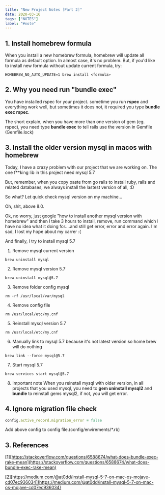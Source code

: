 ```yaml
---
title: "New Project Notes [Part 2]"
date: 2020-03-16
tags: ["NOTES"]
label: "#note"
---
```


## 1. Install homebrew formula

When you install a new homebrew formula, homebrew will update all formula as default option. In almost case, it's no problem. But, if you'd like to install new formula without update current formula, try:

```
HOMEBREW_NO_AUTO_UPDATE=1 brew install <formula>
```

## 2. Why you need run "bundle exec"

You have installed rspec for your project. sometime you run **rspec** and everything work well, but sometimes it does not, it required you type **bundle exec rspec**.

The short explain, when you have more than one version of gem (eg. rspec), you need type **bundle exec** to tell rails use the version in Gemfile (Gemfile.lock)


## 3. Install the older version mysql in macos with homebrew

Today, I have a crazy problem with our project that we are working on. The one f**king lib in this project need mysql 5.7

But, remember, when you copy paste from go rails to install ruby, rails and related databases, we always install the lastest version of all, :D

So what? Let quick check mysql version on my machine...

Oh, shit, above 8.0.

Ok, no worry, just google "how to install another mysql version with homebrew" and then I take 3 hours to install, remove, run command which I have no idea what it doing for....and still  get error, error and error again. I'm sad, I lost my hope about my carrer :(

And finally, I try to install mysql 5.7

1. Remove mysql current version
```
brew uninstall mysql
```

2. Remove mysql version 5.7
```
brew uninstall mysql@5.7
```

3. Remove folder config mysql
```
rm -rf /usr/local/var/mysql
```

4. Remove config file
```
rm /usr/local/etc/my.cnf
```

5. Reinstall mysql version 5.7
```
rm /usr/local/etc/my.cnf
```

6. Manually link to mysql 5.7 because it's not latest version so home brew will do nothing

```
brew link --force mysql@5.7
```

7. Start mysql 5.7
```
brew services start mysql@5.7
```

8. Important note
When you reinstall mysql with older version, in all projects that you used mysql, you need to **gem uninstall mysql2** and **bundle** to reinstall gems mysql2, if not, you will get error.

## 4. Ignore migration file check
```ruby
config.active_record.migration_error = false
```

Add above config to config file.(config/envirements/*.rb)

## 3. References

[1][https://stackoverflow.com/questions/6588674/what-does-bundle-exec-rake-mean](https://stackoverflow.com/questions/6588674/what-does-bundle-exec-rake-mean)

[2][https://medium.com/@at0dd/install-mysql-5-7-on-mac-os-mojave-cd07ec936034](https://medium.com/@at0dd/install-mysql-5-7-on-mac-os-mojave-cd07ec936034)

